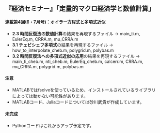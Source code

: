## 『経済セミナー』「定量的マクロ経済学と数値計算」

#### 連載第4回(6・7月号)：オイラー方程式と多項式近似

* **2.3 時間反復法の数値計算**の結果を再現するファイル -> main_ti.m, EulerEq.m, CRRA.m, mu_CRRA.m
* **3.1 チェビシェフ多項式**の結果を再現するファイル -> how_to_interpolate_cheb.m, polygrid.m, polybas.m
* **3.2 時間反復法への多項式近似の応用**の結果を再現するファイル -> main_ti_cheb.m, nti_cheb.m, EulerEq_cheb.m, calcerr.m, CRRA.m, mu_CRRA.m, polygrid.m, polybas.m

#### 注意
* MATLABではfsolveを使っているため、インストールされているライブラリによっては動かない可能性があります。
* MATLABコード、Juliaコードについては砂川武貴が作成しています。
<!--* 文字コードがUTF-8のため、一部の日本語がWindowsでは正しく表示されない可能性があります(to be fixed.)
<!--* Juliaについては鈴木徳馬が作成しています。-->
#### 未完成
* Pythonコードはこれからアップ予定です。
